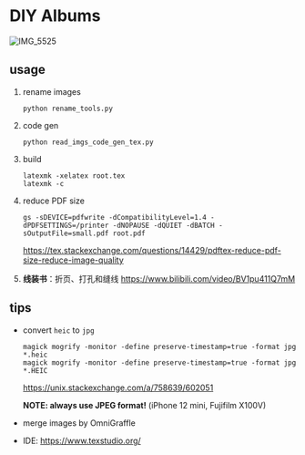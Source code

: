 # DIY Albums

![IMG_5525](https://github.com/matheecs/AJ_Vol9/assets/16047052/bc865aff-5552-451b-8c75-148e1cff215c)

## usage

1. rename images

   ```shell
   python rename_tools.py
   ```

2. code gen

   ```shell
   python read_imgs_code_gen_tex.py
   ```

3. build

   ```shell
   latexmk -xelatex root.tex
   latexmk -c
   ```

4. reduce PDF size

   ```shell
   gs -sDEVICE=pdfwrite -dCompatibilityLevel=1.4 -dPDFSETTINGS=/printer -dNOPAUSE -dQUIET -dBATCH -sOutputFile=small.pdf root.pdf
   ```

   <https://tex.stackexchange.com/questions/14429/pdftex-reduce-pdf-size-reduce-image-quality>

5. **线装书**：折页、打孔和缝线 <https://www.bilibili.com/video/BV1pu411Q7mM>

## tips

* convert `heic` to `jpg`

  ```shell
  magick mogrify -monitor -define preserve-timestamp=true -format jpg *.heic
  magick mogrify -monitor -define preserve-timestamp=true -format jpg *.HEIC
  ```

  <https://unix.stackexchange.com/a/758639/602051>

  **NOTE: always use JPEG format!** (iPhone 12 mini, Fujifilm X100V)

* merge images by OmniGraffle
* IDE: <https://www.texstudio.org/>
